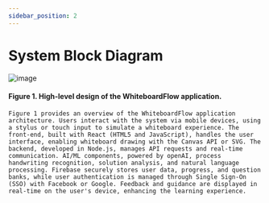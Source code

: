 ```yaml
---
sidebar_position: 2
---
```


# System Block Diagram
![image](https://github.com/user-attachments/assets/c09771ff-74f3-43cf-8eec-655b3c5f7fbf)








#### Figure 1. High-level design of the WhiteboardFlow application.
    Figure 1 provides an overview of the WhiteboardFlow application architecture. Users interact with the system via mobile devices, using a stylus or touch input to simulate a whiteboard experience. The front-end, built with React (HTML5 and JavaScript), handles the user interface, enabling whiteboard drawing with the Canvas API or SVG. The backend, developed in Node.js, manages API requests and real-time communication. AI/ML components, powered by openAI, process handwriting recognition, solution analysis, and natural language processing. Firebase securely stores user data, progress, and question banks, while user authentication is managed through Single Sign-On (SSO) with Facebook or Google. Feedback and guidance are displayed in real-time on the user's device, enhancing the learning experience.



